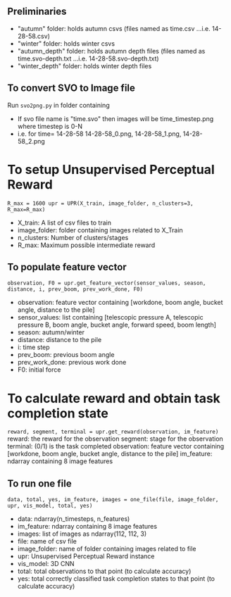 ## Preliminaries
- "autumn" folder: holds autumn csvs (files named as time.csv ...i.e. 14-28-58.csv)
- "winter" folder: holds winter csvs
- "autumn_depth" folder: holds autumn depth files (files named as time.svo-depth.txt ...i.e. 14-28-58.svo-depth.txt)
- "winter_depth" folder: holds winter depth files

## To convert SVO to Image file 
Run `svo2png.py` in folder containing 
- If svo file name is "time.svo" then images will be time_timestep.png where timestep is 0-N
- i.e. for time= 14-28-58
14-28-58_0.png, 14-28-58_1.png, 14-28-58_2.png
# To setup Unsupervised Perceptual Reward 
`R_max = 1600
upr = UPR(X_train, image_folder, n_clusters=3, R_max=R_max)`
- X_train: A list of csv files to train
- image_folder: folder containing images related to X_Train
- n_clusters: Number of clusters/stages
- R_max: Maximum possible intermediate reward

## To populate feature vector
`observation, F0 = upr.get_feature_vector(sensor_values, season, distance,
                                                  i, prev_boom, prev_work_done, F0)`

- observation: feature vector containing [workdone, boom angle, bucket angle, distance to the pile]
- sensor_values: list containing [telescopic pressure A, telescopic pressure B, 
                  boom angle, bucket angle, forward speed, boom length]
- season: autumn/winter
- distance: distance to the pile
- i: time step
- prev_boom: previous boom angle
- prev_work_done: previous work done
- F0: initial force 

# To calculate reward and obtain task completion state
`reward, segment, terminal = upr.get_reward(observation, im_feature)`
reward: the reward for the observation
segment: stage for the observation
terminal: (0/1) is the task completed
observation: feature vector containing [workdone, boom angle, bucket angle, distance to the pile]
im_feature: ndarray containing 8 image features

## To run one file
`data, total, yes, im_feature, images = one_file(file, image_folder, upr, vis_model, total, yes)`
- data: ndarray(n_timesteps, n_features)
- im_feature: ndarray containing 8 image features
- images: list of images as ndarray(112, 112, 3)
- file: name of csv file
- image_folder: name of folder containing images related to file
- upr: Unsupervised Perceptual Reward instance
- vis_model: 3D CNN
- total: total observations to that point (to calculate accuracy)
- yes: total correctly classified task completion states to that point (to calculate accuracy)


                                  



